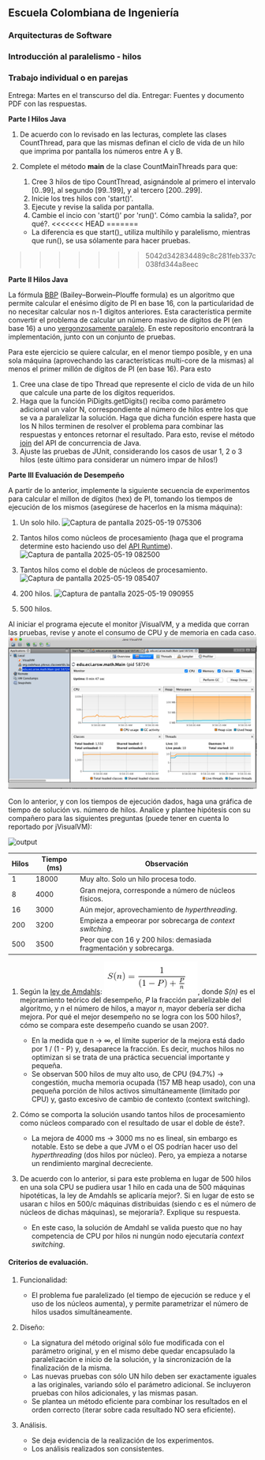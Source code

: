 ## Escuela Colombiana de Ingeniería
### Arquitecturas de Software
### Introducción al paralelismo - hilos

### Trabajo individual o en parejas

Entrega: Martes en el transcurso del día.
Entregar: Fuentes y documento PDF con las respuestas.

**Parte I Hilos Java**

1. De acuerdo con lo revisado en las lecturas, complete las clases CountThread, para que las mismas definan el ciclo de vida de un hilo que imprima por pantalla los números entre A y B.
2. Complete el método __main__ de la clase CountMainThreads para que:
	1. Cree 3 hilos de tipo CountThread, asignándole al primero el intervalo [0..99], al segundo [99..199], y al tercero [200..299].
	2. Inicie los tres hilos con 'start()'.
	3. Ejecute y revise la salida por pantalla. 
	4. Cambie el incio con 'start()' por 'run()'. Cómo cambia la salida?, por qué?.
<<<<<<< HEAD
=======
    
 	- La diferencia es que start()_ utiliza multihilo y paralelismo, mientras que run(), se usa sólamente para hacer pruebas.
>>>>>>> 5042d342834489c8c281feb337c038fd344a8eec

**Parte II Hilos Java**

La fórmula [BBP](https://en.wikipedia.org/wiki/Bailey%E2%80%93Borwein%E2%80%93Plouffe_formula) (Bailey–Borwein–Plouffe formula) es un algoritmo que permite calcular el enésimo dígito de PI en base 16, con la particularidad de no necesitar calcular nos n-1 dígitos anteriores. Esta característica permite convertir el problema de calcular un número masivo de dígitos de PI (en base 16) a uno [vergonzosamente paralelo](https://en.wikipedia.org/wiki/Embarrassingly_parallel). En este repositorio encontrará la implementación, junto con un conjunto de pruebas. 

Para este ejercicio se quiere calcular, en el menor tiempo posible, y en una sola máquina (aprovechando las características multi-core de la mismas) al menos el primer millón de dígitos de PI (en base 16). Para esto

1. Cree una clase de tipo Thread que represente el ciclo de vida de un hilo que calcule una parte de los dígitos requeridos.
2. Haga que la función PiDigits.getDigits() reciba como parámetro adicional un valor N, correspondiente al número de hilos entre los que se va a paralelizar la solución. Haga que dicha función espere hasta que los N hilos terminen de resolver el problema para combinar las respuestas y entonces retornar el resultado. Para esto, revise el método [join](https://docs.oracle.com/javase/tutorial/essential/concurrency/join.html) del API de concurrencia de Java.
3. Ajuste las pruebas de JUnit, considerando los casos de usar 1, 2 o 3 hilos (este último para considerar un número impar de hilos!)


**Parte III Evaluación de Desempeño**

A partir de lo anterior, implemente la siguiente secuencia de experimentos para calcular el millon de dígitos (hex) de PI, tomando los tiempos de ejecución de los mismos (asegúrese de hacerlos en la misma máquina):

1. Un solo hilo.
![Captura de pantalla 2025-05-19 075306](https://github.com/user-attachments/assets/8fbd0b94-0a68-4021-954f-6ab2db4c26df)

2. Tantos hilos como núcleos de procesamiento (haga que el programa determine esto haciendo uso del [API Runtime](https://docs.oracle.com/javase/7/docs/api/java/lang/Runtime.html)).
![Captura de pantalla 2025-05-19 082500](https://github.com/user-attachments/assets/93b3bca1-3cb7-46c8-b9a4-2cd30121e3da)

3. Tantos hilos como el doble de núcleos de procesamiento.
![Captura de pantalla 2025-05-19 085407](https://github.com/user-attachments/assets/d501ab87-e2f0-4883-9f1f-513778069e7f)

4. 200 hilos.
![Captura de pantalla 2025-05-19 090955](https://github.com/user-attachments/assets/ae86b225-24ad-4d8b-a5f9-ce74362e00b5)

5. 500 hilos.

Al iniciar el programa ejecute el monitor jVisualVM, y a medida que corran las pruebas, revise y anote el consumo de CPU y de memoria en cada caso. ![](img/jvisualvm.png)

Con lo anterior, y con los tiempos de ejecución dados, haga una gráfica de tiempo de solución vs. número de hilos. Analice y plantee hipótesis con su compañero para las siguientes preguntas (puede tener en cuenta lo reportado por jVisualVM):

![output](https://github.com/user-attachments/assets/de4bdf70-d065-450b-bd43-aaca413be204)

| Hilos | Tiempo (ms) | Observación                                                        |
|-------|-------------|---------------------------------------------------------------------|
| 1     | 18000       | Muy alto. Solo un hilo procesa todo.                               |
| 8     | 4000        | Gran mejora, corresponde a número de núcleos físicos.              |
| 16    | 3000        | Aún mejor, aprovechamiento de *hyperthreading*.                    |
| 200   | 3200        | Empieza a empeorar por sobrecarga de *context switching*.          |
| 500   | 3500        | Peor que con 16 y 200 hilos: demasiada fragmentación y sobrecarga. |

1. Según la [ley de Amdahls](https://www.pugetsystems.com/labs/articles/Estimating-CPU-Performance-using-Amdahls-Law-619/#WhatisAmdahlsLaw?):
![](img/ahmdahls.png), donde _S(n)_ es el mejoramiento teórico del desempeño, _P_ la fracción paralelizable del algoritmo, y _n_ el número de hilos, a mayor _n_, mayor debería ser dicha mejora. Por qué el mejor desempeño no se logra con los 500 hilos?, cómo se compara este desempeño cuando se usan 200?.
	- En la medida que n → ∞, el límite superior de la mejora está dado por 1 / (1 - P) y, desaparece la fracción. Es decir, muchos hilos no optimizan si se trata de una práctica secuencial importante y pequeña. 
	- Se observan 500 hilos de muy alto uso, de CPU (94.7%) → congestión, mucha memoria ocupada (157 MB heap usado), con una pequeña porción de hilos activos simultáneamente (limitado por CPU) y, gasto excesivo de 	cambio de contexto (context switching).

2. Cómo se comporta la solución usando tantos hilos de procesamiento como núcleos comparado con el resultado de usar el doble de éste?.
	- La mejora de 4000 ms → 3000 ms no es lineal, sin embargo es notable. Esto se debe a que JVM o el OS podrían hacer uso del _hyperthreading_ (dos hilos por núcleo). Pero, ya empieza a notarse un rendimiento 		marginal decreciente.

3. De acuerdo con lo anterior, si para este problema en lugar de 500 hilos en una sola CPU se pudiera usar 1 hilo en cada una de 500 máquinas hipotéticas, la ley de Amdahls se aplicaría mejor?. Si en lugar de esto se usaran c hilos en 500/c máquinas distribuidas (siendo c es el número de núcleos de dichas máquinas), se mejoraría?. Explique su respuesta.
	- En este caso, la solución de Amdahl se valida puesto que no hay competencia de CPU por hilos ni nungún nodo ejecutaría _context switching_.

#### Criterios de evaluación.

1. Funcionalidad:
	- El problema fue paralelizado (el tiempo de ejecución se reduce y el uso de los núcleos aumenta), y permite parametrizar el número de hilos usados simultáneamente.

2. Diseño:
	- La signatura del método original sólo fue modificada con el parámetro original, y en el mismo debe quedar encapsulado la paralelización e inicio de la solución, y la sincronización de la finalización de la misma.
	- Las nuevas pruebas con sólo UN hilo deben ser exactamente iguales a las originales, variando sólo el parámetro adicional. Se incluyeron pruebas con hilos adicionales, y las mismas pasan.
	- Se plantea un método eficiente para combinar los resultados en el orden correcto (iterar sobre cada resultado NO sera eficiente).

3. Análisis.
	- Se deja evidencia de la realización de los experimentos.
	- Los análisis realizados son consistentes.
